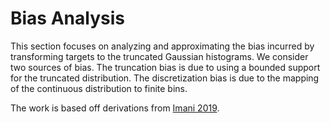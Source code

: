 # Bias Analysis

This section focuses on analyzing and approximating the bias incurred by transforming targets to the truncated Gaussian histograms. We consider two sources of bias. The truncation bias is due to using a bounded support for the truncated distribution. The discretization bias is due to the mapping of the continuous distribution to finite bins.

The work is based off derivations from [Imani 2019](https://era.library.ualberta.ca/items/90c26ffa-6eff-4ac6-a011-9699d27d91d0/view/347e81b7-8f26-4acb-9960-044c8a2ee7db/Ehsan_Imani.pdf).